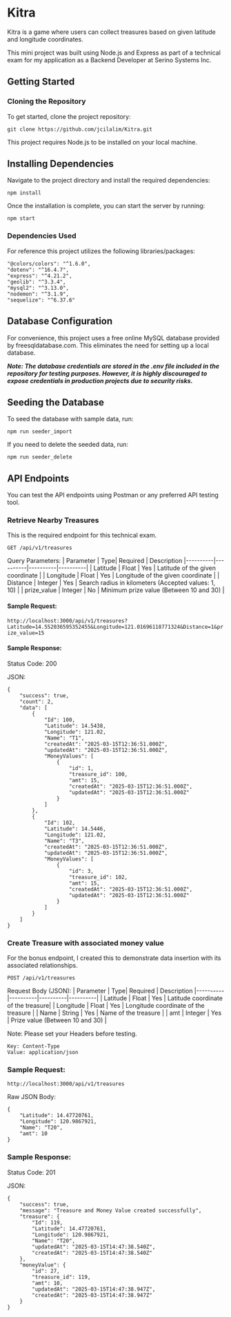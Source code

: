
# Kitra

Kitra is a game where users can collect treasures based on given latitude and longitude coordinates.

This mini project was built using Node.js and Express as part of a technical exam for my application as a Backend Developer at Serino Systems Inc.


## Getting Started

### Cloning the Repository

To get started, clone the project repository:

```git clone https://github.com/jcilalim/Kitra.git```

This project requires Node.js to be installed on your local machine.

## Installing Dependencies
Navigate to the project directory and install the required dependencies:

```npm install```


Once the installation is complete, you can start the server by running:

```npm start```

### Dependencies Used

For reference this project utilizes the following libraries/packages:

```
"@colors/colors": "^1.6.0",
"dotenv": "^16.4.7",
"express": "^4.21.2",
"geolib": "^3.3.4",
"mysql2": "^3.13.0",
"nodemon": "^3.1.9",
"sequelize": "^6.37.6"
```
## Database Configuration

For convenience, this project uses a free online MySQL database provided by freesqldatabase.com. This eliminates the need for setting up a local database.

***Note: The database credentials are stored in the .env file included in the repository for testing purposes. However, it is highly discouraged to expose credentials in production projects due to security risks.***

## Seeding the Database
To seed the database with sample data, run:

```npm run seeder_import```

If you need to delete the seeded data, run:

```npm run seeder_delete```

## API Endpoints

You can test the API endpoints using Postman or any preferred API testing tool.

### Retrieve Nearby Treasures

This is the required endpoint for this technical exam.

```GET /api/v1/treasures```



Query Parameters:
|  Parameter  | Type| Required | Description 
|----------|----------|----------|----------|
| Latitude   | Float  | Yes  | Latitude of the given coordinate |
| Longitude  | Float  | Yes   | Longitude of the given coordinate |
| Distance  | Integer   | Yes   | Search radius in kilometers (Accepted values: 1, 10) |
| prize_value   | Integer   | No   | Minimum prize value (Between 10 and 30) |


#### Sample Request: ####

```http://localhost:3000/api/v1/treasures?Latitude=14.552036595352455&Longitude=121.01696118771324&Distance=1&prize_value=15```


#### Sample Response: ####
Status Code: 200

JSON:
```
{
    "success": true,
    "count": 2,
    "data": [
        {
            "Id": 100,
            "Latitude": 14.5438,
            "Longitude": 121.02,
            "Name": "T1",
            "createdAt": "2025-03-15T12:36:51.000Z",
            "updatedAt": "2025-03-15T12:36:51.000Z",
            "MoneyValues": [
                {
                    "id": 1,
                    "treasure_id": 100,
                    "amt": 15,
                    "createdAt": "2025-03-15T12:36:51.000Z",
                    "updatedAt": "2025-03-15T12:36:51.000Z"
                }
            ]
        },
        {
            "Id": 102,
            "Latitude": 14.5446,
            "Longitude": 121.02,
            "Name": "T3",
            "createdAt": "2025-03-15T12:36:51.000Z",
            "updatedAt": "2025-03-15T12:36:51.000Z",
            "MoneyValues": [
                {
                    "id": 3,
                    "treasure_id": 102,
                    "amt": 15,
                    "createdAt": "2025-03-15T12:36:51.000Z",
                    "updatedAt": "2025-03-15T12:36:51.000Z"
                }
            ]
        }
    ]
}
```
### Create Treasure with associated money value

For the bonus endpoint, I created this to demonstrate data insertion with its associated relationships.

```POST /api/v1/treasures```

Request Body (JSON):
| Parameter  | Type| Required | Description 
|----------|----------|----------|----------|
| Latitude   | Float  | Yes  | Latitude coordinate of the treasure|
| Longitude  | Float  | Yes   | Longitude coordinate of the treasure |
| Name  | String   | Yes   | Name of the treasure |
| amt   | Integer   | Yes   | Prize value (Between 10 and 30) |


Note: Please set your Headers before testing.
```
Key: Content-Type
Value: application/json
```
### Sample Request:

```http://localhost:3000/api/v1/treasures```

Raw JSON Body:

```
{
    "Latitude": 14.47720761,
    "Longitude": 120.9867921,
    "Name": "T20",
    "amt": 10
}
```

### Sample Response:
Status Code: 201

JSON:
```
{
    "success": true,
    "message": "Treasure and Money Value created successfully",
    "treasure": {
        "Id": 119,
        "Latitude": 14.47720761,
        "Longitude": 120.9867921,
        "Name": "T20",
        "updatedAt": "2025-03-15T14:47:38.540Z",
        "createdAt": "2025-03-15T14:47:38.540Z"
    },
    "moneyValue": {
        "id": 27,
        "treasure_id": 119,
        "amt": 10,
        "updatedAt": "2025-03-15T14:47:38.947Z",
        "createdAt": "2025-03-15T14:47:38.947Z"
    }
}
```
